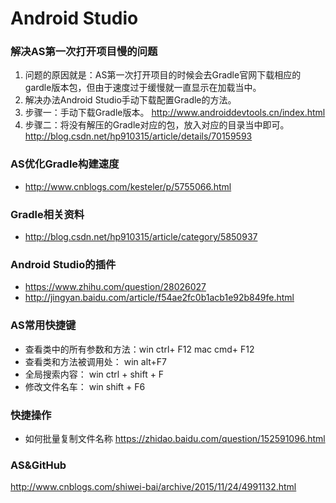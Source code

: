 # Android Studio 

###  解决AS第一次打开项目慢的问题

1. 问题的原因就是：AS第一次打开项目的时候会去Gradle官网下载相应的gardle版本包，但由于速度过于缓慢就一直显示在加载当中。
2. 解决办法Android Studio手动下载配置Gradle的方法。
3. 步骤一：手动下载Gradle版本。
http://www.androiddevtools.cn/index.html
4. 步骤二：将没有解压的Gradle对应的包，放入对应的目录当中即可。
http://blog.csdn.net/hp910315/article/details/70159593

### AS优化Gradle构建速度
* http://www.cnblogs.com/kesteler/p/5755066.html

### Gradle相关资料

* http://blog.csdn.net/hp910315/article/category/5850937

### Android Studio的插件 
* https://www.zhihu.com/question/28026027
* http://jingyan.baidu.com/article/f54ae2fc0b1acb1e92b849fe.html

### AS常用快捷键
* 查看类中的所有参数和方法：win ctrl+ F12  mac cmd+ F12
* 查看类和方法被调用处： win alt+F7
* 全局搜索内容： win ctrl + shift + F
* 修改文件名车： win shift + F6


### 快捷操作
* 如何批量复制文件名称
https://zhidao.baidu.com/question/152591096.html

### AS&GitHub
http://www.cnblogs.com/shiwei-bai/archive/2015/11/24/4991132.html




